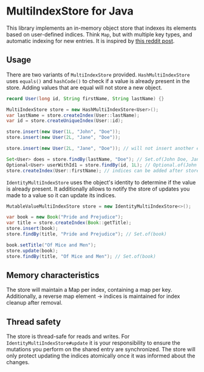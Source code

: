 # MultiIndexStore for Java
This library implements an in-memory object store that indexes its elements based on user-defined indices.
Think `Map`, but with multiple key types, and automatic indexing for new entries.
It is inspired by [this reddit post](https://www.reddit.com/r/javahelp/comments/1em7wu1/an_purejava_inmemory_datastructure_with_builtin/).

## Usage
There are two variants of `MultiIndexStore` provided.
`HashMultiIndexStore` uses `equals()` and `hashCode()` to check if a value is already present in the store.
Adding values that are equal will not store a new object.

```java
record User(long id, String firstName, String lastName) {}

MultiIndexStore store = new HashMultiIndexStore<User>();
var lastName = store.createIndex(User::lastName);
var id = store.createUniqueIndex(User::id);

store.insert(new User(1L, "John", "Doe"));
store.insert(new User(2L, "Jane", "Doe"));

store.insert(new User(2L, "Jane", "Doe")); // will not insert another entry because record is component-wise equal

Set<User> does = store.findBy(lastName, "Doe"); // Set.of(John Doe, Jane Doe)
Optional<User> userWithId1 = store.findBy(id, 1L); // Optional.of(John Doe)
store.createIndex(User::firstName); // indices can be added after store creation, triggering reindexing
```

`IdentityMultiIndexStore` uses the object's identity to determine if the value is already present.
It additionally allows to notify the store of updates you made to a value so it can update its indices.

````java
MutableValueMultiIndexStore store = new IdentityMultiIndexStore<>();

var book = new Book("Pride and Prejudice");
var title = store.createIndex(Book::getTitle);
store.insert(book);
store.findBy(title, "Pride and Prejudice"); // Set.of(book)

book.setTitle("Of Mice and Men");
store.update(book);
store.findBy(title, "Of Mice and Men"); // Set.of(book)

````

## Memory characteristics
The store will maintain a Map per index, containing a map per key.
Additionally, a reverse map element -> indices is maintained for index cleanup after removal.

## Thread safety
The store is thread-safe for reads and writes.
For `IdentityMultiIndexStore#update` it is your responsibility to ensure the mutations you perform on the shared entry are synchronized.
The store will only protect updating the indices atomically once it was informed about the changes.
